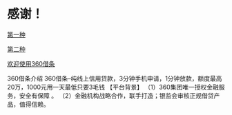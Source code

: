 # 感谢！
[第一种](https://github.com/dmlgzs/forum/blob/master/支持作者方法1.md)

[第二种](https://github.com/dmlgzs/forum/blob/master/支持作者方法2.md)

[欢迎使用360借条](https://cdn-daikuan.360jie.com.cn/html/partner-share2-yq.html?id=45627)

360借条介绍
360借条–纯线上信用贷款，3分钟手机申请，1分钟放款，额度最高20万，1000元用一天最低只要3毛钱
【平台背景】
（1）360集团唯一授权金融服务，安全有保障 。
（2）金融机构战略合作，联手打造；银监会审核正规借贷产品，值得信赖。
